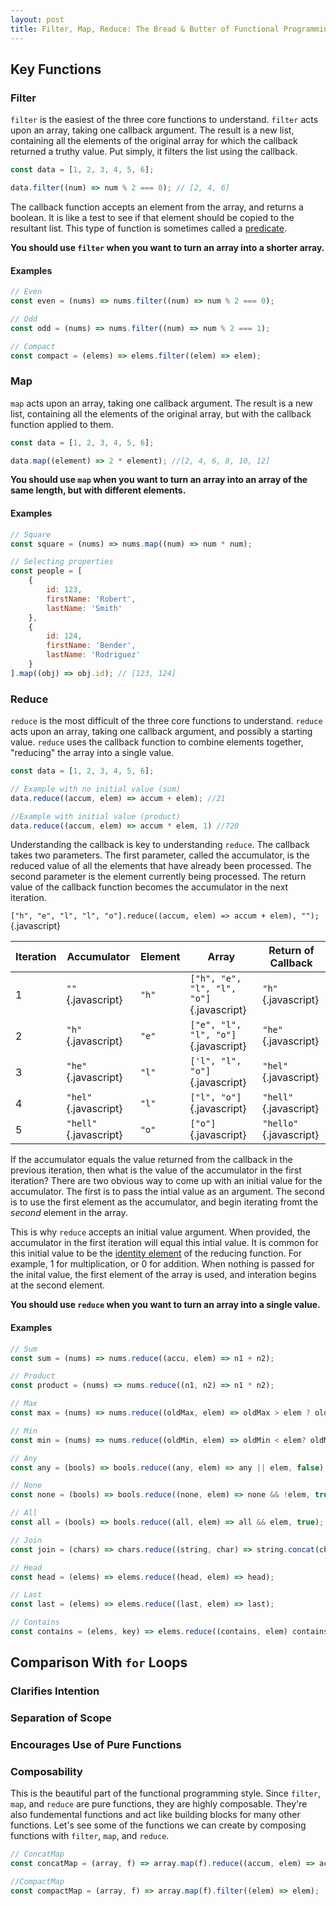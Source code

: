 ```yaml
---
layout: post
title: Filter, Map, Reduce: The Bread & Butter of Functional Programming Style in JavaScript
---
```


## Key Functions
### Filter
`filter` is the easiest of the three core functions to understand. `filter` acts
upon an array, taking one callback argument. The result
 is a new list, containing all the elements of the original array for which
the callback returned a truthy value. Put simply, it filters the list using the
callback.

```javascript
const data = [1, 2, 3, 4, 5, 6];

data.filter((num) => num % 2 === 0); // [2, 4, 6]
```

The callback function accepts an element from the array, and returns a boolean.
It is like a test to see if that element should be copied to the resultant list.
This type of function is sometimes called a [predicate](https://en.wikipedia.org/wiki/Predicate_(mathematical_logic)).

**You should use `filter` when you want to turn an array into a shorter array.**

#### Examples
```javascript
// Even 
const even = (nums) => nums.filter((num) => num % 2 === 0);

// Odd
const odd = (nums) => nums.filter((num) => num % 2 === 1);

// Compact
const compact = (elems) => elems.filter((elem) => elem);
```

### Map
`map` acts upon an array, taking one callback argument. The result is a new list,
containing all the elements of the original array, but with the callback function
applied to them.

```javascript
const data = [1, 2, 3, 4, 5, 6];

data.map((element) => 2 * element); //[2, 4, 6, 8, 10, 12]
```

**You should use `map` when you want to turn an array into an array of the same
length, but with different elements.**

#### Examples
```javascript
// Square
const square = (nums) => nums.map((num) => num * num);

// Selecting properties
const people = [
    {
        id: 123,
        firstName: 'Robert',
        lastName: 'Smith'
    },
    {
        id: 124,
        firstName: 'Bender',
        lastName: 'Rodriguez'
    }
].map((obj) => obj.id); // [123, 124]
```

### Reduce
`reduce` is the most difficult of the three core functions to understand. `reduce`
acts upon an array, taking one callback argument, and possibly a starting value.
`reduce` uses the callback function to combine elements together, "reducing" the
array into a single value.

```javascript
const data = [1, 2, 3, 4, 5, 6];

// Example with no initial value (sum)
data.reduce((accum, elem) => accum + elem); //21

//Example with initial value (product)
data.reduce((accum, elem) => accum * elem, 1) //720
```

Understanding the callback is key to understanding `reduce`. The callback takes
two parameters. The first parameter, called the accumulator, is the reduced value
of all the elements that have already been processed. The second parameter is the
element currently being processed. The return value of the callback function becomes
the accumulator in the next iteration.

`["h", "e", "l", "l", "o"].reduce((accum, elem) => accum + elem), "");`{.javascript}

|Iteration|Accumulator|Element|Array|Return of Callback
|-|-|-|-|-|
1|`""`{.javascript}|`"h"`|`["h", "e", "l", "l", "o"]`{.javascript}|`"h"`{.javascript}
2|`"h"`{.javascript}|`"e"`|`["e", "l", "l", "o"]`{.javascript}|`"he"`{.javascript}
3|`"he"`{.javascript}|`"l"`|`['l", "l", "o"]`{.javascript}|`"hel"`{.javascript}
4|`"hel"`{.javascript}|`"l"`|`["l", "o"]`{.javascript}|`"hell"`{.javascript}
5|`"hell"`{.javascript}|`"o"`|`["o"]`{.javascript}|`"hello"`{.javascript}

If the accumulator equals the value returned from the callback in the previous
iteration, then what is the value of the accumulator in the first iteration? There
are two obvious way to come up with an initial value for the accumulator. The first
is to pass the intial value as an argument. The second is to use the first element
as the accumulator, and begin iterating fromt the *second* element in the array.

This is why `reduce` accepts an initial value argument. When provided, the
accumulator in the first iteration will equal this intial value. It is common
for this initial value to be the [identity element](https://en.wikipedia.org/wiki/Identity_element)
of the reducing function. For example, 1 for multiplication, or 0 for addition.
When nothing is passed for the inital value, the first element of the array is
used, and interation begins at the second element.

**You should use `reduce` when you want to turn an array into a single value.**

#### Examples
```javascript
// Sum
const sum = (nums) => nums.reduce((accu, elem) => n1 + n2);

// Product
const product = (nums) => nums.reduce((n1, n2) => n1 * n2);

// Max
const max = (nums) => nums.reduce((oldMax, elem) => oldMax > elem ? oldMax : elem);

// Min
const min = (nums) => nums.reduce((oldMin, elem) => oldMin < elem? oldMin : elem);

// Any
const any = (bools) => bools.reduce((any, elem) => any || elem, false);

// None
const none = (bools) => bools.reduce((none, elem) => none && !elem, true)

// All
const all = (bools) => bools.reduce((all, elem) => all && elem, true);

// Join
const join = (chars) => chars.reduce((string, char) => string.concat(char), '');

// Head
const head = (elems) => elems.reduce((head, elem) => head);

// Last
const last = (elems) => elems.reduce((last, elem) => last);

// Contains
const contains = (elems, key) => elems.reduce((contains, elem) contains || (elem === key), false)
```

## Comparison With `for` Loops
### Clarifies Intention
### Separation of Scope
### Encourages Use of Pure Functions
### Composability
This is the beautiful part of the functional programming style. Since `filter`,
`map`, and `reduce` are pure functions, they are highly composable. They're also
fundemental functions and act like building blocks for many other functions. Let's
see some of the functions we can create by composing functions with `filter`, 
`map`, and `reduce`.

```javascript
// ConcatMap
const concatMap = (array, f) => array.map(f).reduce((accum, elem) => accum.concat(elem));

//CompactMap
const compactMap = (array, f) => array.map(f).filter((elem) => elem);
```
